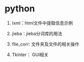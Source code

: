 # python

1. lxml：html文件中提取信息示例

2. jieba：jieba分词库的用法

3. file_corr: 文件夹及文件的相关操作

4. Tkinter： GUI相关
